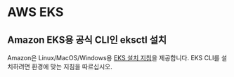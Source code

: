 # AWS EKS

## Amazon EKS용 공식 CLI인 eksctl 설치

Amazon은 Linux/MacOS/Windows용 [EKS 설치 지침](https://docs.aws.amazon.com/eks/latest/userguide/eksctl.html)을 제공합니다. EKS CLI를 설치하려면 환경에 맞는 지침을 따르십시오.
